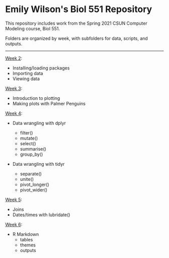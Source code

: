 # Emily Wilson's Biol 551 Repository

This repository includes work from the Spring 2021 CSUN Computer Modeling course, Biol 551.

Folders are organized by week, with subfolders for data, scripts, and outputs. 

***

[Week 2](https://github.com/Biol551-CSUN/Wilson/tree/main/Week_2):
* Installing/loading packages
* Importing data
* Viewing data
 
[Week 3](https://github.com/Biol551-CSUN/Wilson/tree/main/Week_3):
* Introduction to plotting
* Making plots with Palmer Penguins

[Week 4](https://github.com/Biol551-CSUN/Wilson/tree/main/Week_4):
* Data wrangling with dplyr
  * filter()
  * mutate()
  * select()
  * summarise()
  * group_by()

* Data wrangling with tidyr
  * separate()
  * unite()
  * pivot_longer()
  * pivot_wider()

[Week 5](https://github.com/Biol551-CSUN/Wilson/tree/main/Week_5):
* Joins
* Dates/times with lubridate()

[Week 6](https://github.com/Biol551-CSUN/Wilson/tree/main/Week_6):
* R Markdown
  * tables
  * themes
  * outputs

